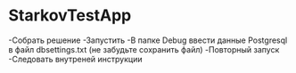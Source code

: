 # StarkovTestApp
-Собрать решение
-Запустить
-В папке Debug ввести данные Postgresql в файл dbsettings.txt (не забудьте сохранить файл)
-Повторный запуск
-Следовать внутреней инструкции
